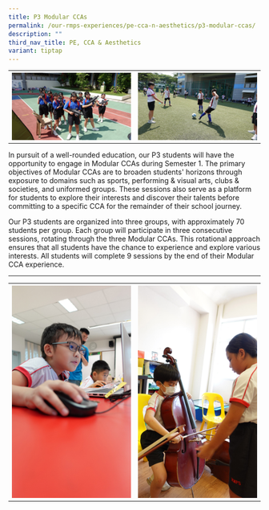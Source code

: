 ```yaml
---
title: P3 Modular CCAs
permalink: /our-rmps-experiences/pe-cca-n-aesthetics/p3-modular-ccas/
description: ""
third_nav_title: PE, CCA & Aesthetics
variant: tiptap
---
```

<table style="minWidth: 50px">
<colgroup>
<col>
<col>
</colgroup>
<tbody>
<tr>
<th rowspan="1" colspan="1">
<div class="isomer-image-wrapper">
<img style="width: 100%" height="auto" width="100%" alt="" src="/images/CCA/GB.jpg">
</div>
</th>
<th rowspan="1" colspan="1">
<div class="isomer-image-wrapper">
<img style="width: 100%" height="auto" width="100%" alt="" src="/images/CCA/football.jpg">
</div>
</th>
</tr>
</tbody>
</table>
<p>In pursuit of a well-rounded education, our P3 students will have the
opportunity to engage in Modular CCAs during Semester 1. The primary objectives
of Modular CCAs are to broaden students' horizons through exposure to domains
such as sports, performing &amp; visual arts, clubs &amp; societies, and
uniformed groups. These sessions also serve as a platform for students
to explore their interests and discover their talents before committing
to a specific CCA for the remainder of their school journey.</p>
<p>Our P3 students are organized into three groups, with approximately 70
students per group. Each group will participate in three consecutive sessions,
rotating through the three Modular CCAs. This rotational approach ensures
that all students have the chance to experience and explore various interests.
All students will complete 9 sessions by the end of their Modular CCA experience.</p>
<hr>
<table style="minWidth: 50px">
<colgroup>
<col>
<col>
</colgroup>
<tbody>
<tr>
<th rowspan="1" colspan="1">
<div class="isomer-image-wrapper">
<img style="width: 100%" height="auto" width="100%" alt="" src="/images/CCA/infocomm.jpg">
</div>
</th>
<th rowspan="1" colspan="1">
<div class="isomer-image-wrapper">
<img style="width: 100%" height="auto" width="100%" alt="" src="/images/CCA/string.jpg">
</div>
</th>
</tr>
</tbody>
</table>
<p></p>